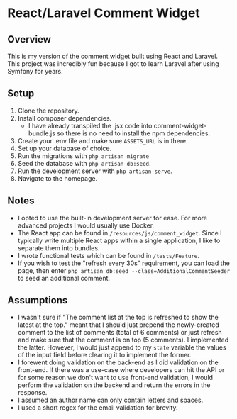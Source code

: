 # React/Laravel Comment Widget

## Overview
This is my version of the comment widget built using React and Laravel. This project was incredibly fun because I got to learn Laravel after using Symfony for years.

## Setup
1. Clone the repository.
2. Install composer dependencies.
   * I have already transpiled the .jsx code into comment-widget-bundle.js so there is no need to install the npm dependencies.
3. Create your .env file and make sure `ASSETS_URL` is in there.
4. Set up your database of choice.
5. Run the migrations with `php artisan migrate`
6. Seed the database with `php artisan db:seed`.
7. Run the development server with `php artisan serve`.
8. Navigate to the homepage.

## Notes
* I opted to use the built-in development server for ease. For more advanced projects I would usually use Docker.
* The React app can be found in `/resources/js/comment_widget`. Since I typically write multiple React apps within a single application, I like to separate them into bundles. 
* I wrote functional tests which can be found in `/tests/Feature`.
* If you wish to test the "refresh every 30s" requirement, you can load the page, then enter `php artisan db:seed --class=AdditionalCommentSeeder` to seed an additional comment.

## Assumptions
* I wasn't sure if "The comment list at the top is refreshed to show the latest at the top." meant that I should just prepend the newly-created comment to the list of comments (total of 6 comments) or just refresh and make sure that the comment is on top (5 comments). I implemented the latter. However, I would just append to my `state` variable the values of the input field before clearing it to implement the former.
* I forewent doing validation on the back-end as I did validation on the front-end. If there was a use-case where developers can hit the API or for some reason we don't want to use front-end validation, I would perform the validation on the backend and return the errors in the response.
* I assumed an author name can only contain letters and spaces.
* I used a short regex for the email validation for brevity.





